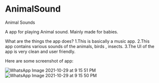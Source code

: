 # AnimalSound
Animal Sounds

A app for playing Animal sound.
Mainly made for babies.

What are the things the app does?
1.This is basically a music app.
2.This app contains various sounds of the animals, birds , insects.
3.The UI of the app is very clean and user friendly.


Here are some screenshot of app:

![WhatsApp Image 2021-10-29 at 9 15 51 PM](https://user-images.githubusercontent.com/64230492/139464611-fc1d5225-75b6-4c75-a6ad-2117efe6a812.jpeg)
![WhatsApp Image 2021-10-29 at 9 15 50 PM](https://user-images.githubusercontent.com/64230492/139464619-8846c8f1-29b5-4cd5-9d29-9bf4e78f4caa.jpeg)

